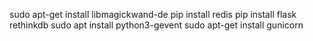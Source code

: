 sudo apt-get install libmagickwand-de
pip install redis
pip install flask
rethinkdb
sudo apt install python3-gevent
sudo apt-get install gunicorn
